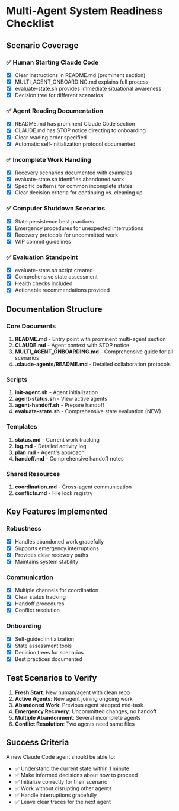 # Multi-Agent System Readiness Checklist

## Scenario Coverage

### ✅ Human Starting Claude Code
- [x] Clear instructions in README.md (prominent section)
- [x] MULTI_AGENT_ONBOARDING.md explains full process
- [x] evaluate-state.sh provides immediate situational awareness
- [x] Decision tree for different scenarios

### ✅ Agent Reading Documentation
- [x] README.md has prominent Claude Code section
- [x] CLAUDE.md has STOP notice directing to onboarding
- [x] Clear reading order specified
- [x] Automatic self-initialization protocol documented

### ✅ Incomplete Work Handling
- [x] Recovery scenarios documented with examples
- [x] evaluate-state.sh identifies abandoned work
- [x] Specific patterns for common incomplete states
- [x] Clear decision criteria for continuing vs. cleaning up

### ✅ Computer Shutdown Scenarios
- [x] State persistence best practices
- [x] Emergency procedures for unexpected interruptions
- [x] Recovery protocols for uncommitted work
- [x] WIP commit guidelines

### ✅ Evaluation Standpoint
- [x] evaluate-state.sh script created
- [x] Comprehensive state assessment
- [x] Health checks included
- [x] Actionable recommendations provided

## Documentation Structure

### Core Documents
1. **README.md** - Entry point with prominent multi-agent section
2. **CLAUDE.md** - Agent context with STOP notice
3. **MULTI_AGENT_ONBOARDING.md** - Comprehensive guide for all scenarios
4. **.claude-agents/README.md** - Detailed collaboration protocols

### Scripts
1. **init-agent.sh** - Agent initialization
2. **agent-status.sh** - View active agents
3. **agent-handoff.sh** - Prepare handoff
4. **evaluate-state.sh** - Comprehensive state evaluation (NEW)

### Templates
1. **status.md** - Current work tracking
2. **log.md** - Detailed activity log
3. **plan.md** - Agent's approach
4. **handoff.md** - Comprehensive handoff notes

### Shared Resources
1. **coordination.md** - Cross-agent communication
2. **conflicts.md** - File lock registry

## Key Features Implemented

### Robustness
- [x] Handles abandoned work gracefully
- [x] Supports emergency interruptions
- [x] Provides clear recovery paths
- [x] Maintains system stability

### Communication
- [x] Multiple channels for coordination
- [x] Clear status tracking
- [x] Handoff procedures
- [x] Conflict resolution

### Onboarding
- [x] Self-guided initialization
- [x] State assessment tools
- [x] Decision trees for scenarios
- [x] Best practices documented

## Test Scenarios to Verify

1. **Fresh Start**: New human/agent with clean repo
2. **Active Agents**: New agent joining ongoing work
3. **Abandoned Work**: Previous agent stopped mid-task
4. **Emergency Recovery**: Uncommitted changes, no handoff
5. **Multiple Abandonment**: Several incomplete agents
6. **Conflict Resolution**: Two agents need same files

## Success Criteria

A new Claude Code agent should be able to:
- ✅ Understand the current state within 1 minute
- ✅ Make informed decisions about how to proceed
- ✅ Initialize correctly for their scenario
- ✅ Work without disrupting other agents
- ✅ Handle interruptions gracefully
- ✅ Leave clear traces for the next agent